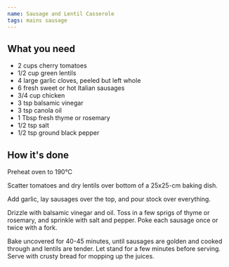 ```yaml
---
name: Sausage and Lentil Casserole
tags: mains sausage
---
```


## What you need

* 2 cups cherry tomatoes
* 1/2 cup green lentils
* 4 large garlic cloves, peeled but left whole
* 6 fresh sweet or hot Italian sausages
* 3/4 cup chicken
* 3 tsp balsamic vinegar
* 3 tsp canola oil
* 1 Tbsp fresh thyme or rosemary
* 1/2 tsp salt
* 1/2 tsp ground black pepper

<!-- break -->

## How it's done

Preheat oven to 190°C

Scatter tomatoes and dry lentils over bottom of a 25x25-cm baking dish.

Add garlic, lay sausages over the top, and pour stock over everything.

Drizzle with balsamic vinegar and oil. Toss in a few sprigs of thyme or rosemary, and sprinkle with salt and pepper. Poke each sausage once or twice with a fork.

Bake uncovered for 40-45 minutes, until sausages are golden and cooked through and lentils are tender. Let stand for a few minutes before serving. Serve with crusty bread for mopping up the juices.
